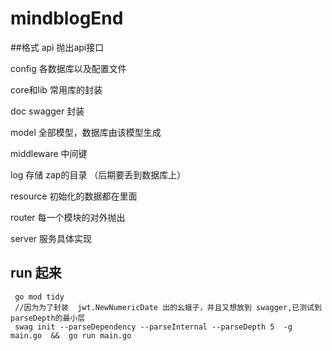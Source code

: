 # mindblogEnd

##格式
 api  抛出api接口

 config 各数据库以及配置文件

 core和lib 常用库的封装

 doc swagger 封装

 model 全部模型，数据库由该模型生成

 middleware 中间键

 log 存储 zap的目录 （后期要丢到数据库上）

 resource 初始化的数据都在里面

 router 每一个模块的对外抛出
 
 server 服务具体实现

## run 起来
```
 go mod tidy
 //因为为了封装  jwt.NewNumericDate 出的幺蛾子，并且又想放到 swagger,已测试到parseDepth的最小层
 swag init --parseDependency --parseInternal --parseDepth 5  -g main.go  &&  go run main.go
```